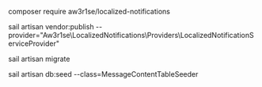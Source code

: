 composer require aw3r1se/localized-notifications

sail artisan vendor:publish --provider="Aw3r1se\LocalizedNotifications\Providers\LocalizedNotificationServiceProvider"

sail artisan migrate

sail artisan db:seed --class=MessageContentTableSeeder
